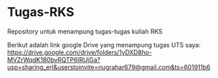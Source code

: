 # Tugas-RKS
Repository untuk menampung tugas-tugas kuliah RKS

Berikut adalah link google Drive yang menampung tugas UTS saya:
https://drive.google.com/drive/folders/1yDXD8ho-MVZrWqdK180bvRQTP6IRUjGa?usp=sharing_erl&userstoinvite=nugrahar679@gmail.com&ts=601911b6
